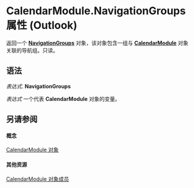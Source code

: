 
# CalendarModule.NavigationGroups 属性 (Outlook)

返回一个  **[NavigationGroups](07206203-36a9-7467-3a89-24fa2a7c2b1f.md)** 对象，该对象包含一组与 **[CalendarModule](9203024d-9cef-75e0-600f-f3899e24761a.md)** 对象关联的导航组。只读。


## 语法

 _表达式_. **NavigationGroups**

 _表达式_ 一个代表 **CalendarModule** 对象的变量。


## 另请参阅


#### 概念


[CalendarModule 对象](9203024d-9cef-75e0-600f-f3899e24761a.md)
#### 其他资源


[CalendarModule 对象成员](82731a1f-3ebe-1cb0-9e8b-d370a0b8f954.md)